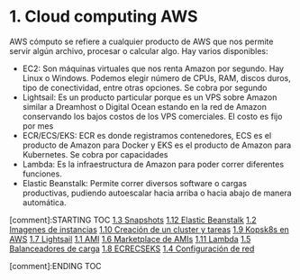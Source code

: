 # 1. Cloud computing AWS

AWS cómputo se refiere a cualquier producto de AWS que nos permite
servir algún archivo, procesar o calcular algo. Hay varios disponibles:

-   EC2: Son máquinas virtuales que nos renta Amazon por segundo. Hay
    Linux o Windows. Podemos elegir número de CPUs, RAM, discos duros,
    tipo de conectividad, entre otras opciones. Se cobra por segundo
-   Lightsail: Es un producto particular porque es un VPS sobre Amazon
    similar a Dreamhost o Digital Ocean estando en la red de Amazon
    conservando los bajos costos de los VPS comerciales. El costo es
    fijo por mes
-   ECR/ECS/EKS: ECR es donde registramos contenedores, ECS es el
    producto de Amazon para Docker y EKS es el producto de Amazon para
    Kubernetes. Se cobra por capacidades
-   Lambda: Es la infraestructura de Amazon para poder correr diferentes
    funciones.
-   Elastic Beanstalk: Permite correr diversos software o cargas
    productivas, pudiendo autoescalar hacia arriba o hacia abajo de
    manera automática.


[comment]:STARTING TOC
[1.3 Snapshots](<./content/1.3 Snapshots.md>)
[1.12 Elastic Beanstalk](<./content/1.12 Elastic Beanstalk.md>)
[1.2 Imagenes de instancias](<./content/1.2 Imagenes de instancias.md>)
[1.10 Creación de un cluster y tareas](<./content/1.10 Creación de un cluster y tareas.md>)
[1.9 Kopsk8s en AWS](<./content/1.9 Kopsk8s en AWS.md>)
[1.7 Lightsail](<./content/1.7 Lightsail.md>)
[1.1 AMI](<./content/1.1 AMI.md>)
[1.6 Marketplace de AMIs](<./content/1.6 Marketplace de AMIs.md>)
[1.11 Lambda](<./content/1.11 Lambda.md>)
[1.5 Balanceadores de carga](<./content/1.5 Balanceadores de carga.md>)
[1.8 ECRECSEKS](<./content/1.8 ECRECSEKS.md>)
[1.4 Configuración de red](<./content/1.4 Configuración de red.md>)

[comment]:ENDING TOC